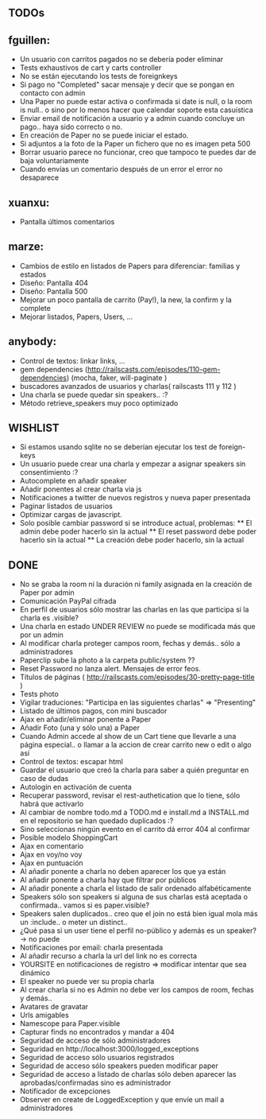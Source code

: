 TODOs
------------------

## fguillen:
* Un usuario con carritos pagados no se debería poder eliminar
* Tests exhaustivos de cart y carts controller
* No se están ejecutando los tests de foreignkeys
* Si pago no "Completed" sacar mensaje y decir que se pongan en contacto con admin
* Una Paper no puede estar activa o confirmada si date is null, o la room is null.. o sino por lo menos hacer que calendar soporte esta casuística
* Enviar email de notificación a usuario y a admin cuando concluye un pago.. haya sido correcto o no.
* En creación de Paper no se puede iniciar el estado.
* Si adjuntos a la foto de la Paper un fichero que no es imagen peta 500
* Borrar usuario parece no funcionar, creo que tampoco te puedes dar de baja voluntariamente
* Cuando envías un comentario después de un error el error no desaparece

## xuanxu:
* Pantalla últimos comentarios

## marze:
* Cambios de estilo en listados de Papers para diferenciar: familias y estados
* Diseño: Pantalla 404
* Diseño: Pantalla 500
* Mejorar un poco pantalla de carrito (Pay!), la new, la confirm y la complete
* Mejorar listados, Papers, Users, ...


## anybody:
* Control de textos: linkar links, ...
* gem dependencies (http://railscasts.com/episodes/110-gem-dependencies) (mocha, faker, will-paginate )
* buscadores avanzados de usuarios y charlas( railscasts 111 y 112 )
* Una charla se puede quedar sin speakers.. :?
* Método retrieve_speakers muy poco optimizado

WISHLIST
------------------
* Si estamos usando sqlite no se deberían ejecutar los test de foreign-keys
* Un usuario puede crear una charla y empezar a asignar speakers sin consentimiento :?
* Autocomplete en añadir speaker
* Añadir ponentes al crear charla via js
* Notificaciones a twitter de nuevos registros y nueva paper presentada
* Paginar listados de usuarios
* Optimizar cargas de javascript.
* Solo posible cambiar password si se introduce actual, problemas:
** El admin debe poder hacerlo sin la actual
** El reset password debe poder hacerlo sin la actual
** La creación debe poder hacerlo, sin la actual


DONE
------------------
* No se graba la room ni la duración ni family asignada en la creacíón de Paper por admin
* Comunicación PayPal cifrada
* En perfil de usuarios sólo mostrar las charlas en las que participa si la charla es .visible?
* Una charla en estado UNDER REVIEW no puede se modificada más que por un admin
* Al modificar charla proteger campos room, fechas y demás.. sólo a administradores
* Paperclip sube la photo a la carpeta public/system ??
* Reset Password no lanza alert. Mensajes de error feos.
* Títulos de páginas ( http://railscasts.com/episodes/30-pretty-page-title )
* Tests photo
* Vigilar traduciones: "Participa en las siguientes charlas" => "Presenting"
* Listado de últimos pagos, con mini buscador
* Ajax en añadir/eliminar ponente a Paper
* Añadir Foto (una y sólo una) a Paper
* Cuando Admin accede al show de un Cart tiene que llevarle a una página especial.. o llamar a la accion de crear carrito new o edit o algo así
* Control de textos: escapar html
* Guardar el usuario que creó la charla para saber a quién preguntar en caso de dudas
* Autologin en activación de cuenta
* Recuperar password, revisar el rest-authetication que lo tiene, sólo habrá que activarlo
* Al cambiar de nombre todo.md a TODO.md e install.md a INSTALL.md en el repositorio se han quedado duplicados :?
* Sino seleccionas ningún evento en el carrito dá error 404 al confirmar
* Posible modelo ShoppingCart
* Ajax en comentario
* Ajax en voy/no voy
* Ajax en puntuación
* Al añadir ponente a charla no deben aparecer los que ya están
* Al añadir ponente a charla hay que filtrar por públicos
* Al añadir ponente a charla el listado de salir ordenado alfabéticamente
* Speakers sólo son speakers si alguna de sus charlas está aceptada o confirmada.. vamos si es paper.visible?
* Speakers salen duplicados.. creo que el join no está bien igual mola más un :include.. o meter un distinct.. 
* ¿Qué pasa si un user tiene el perfil no-público y además es un speaker? -> no puede
* Notificaciones por email: charla presentada
* Al añadir recurso a charla la url del link no es correcta
* YOURSITE en notificaciones de registro => modificar intentar que sea dinámico
* El speaker no puede ver su propia charla
* Al crear charla si no es Admin no debe ver los campos de room, fechas y demás.. 
* Avatares de gravatar
* Urls amigables
* Namescope para Paper.visible 
* Capturar finds no encontrados y mandar a 404
* Seguridad de acceso de sólo administradores
* Seguridad en http://localhost:3000/logged_exceptions
* Seguridad de acceso sólo usuarios registrados
* Seguridad de acceso sólo speakers pueden modificar paper
* Seguridad de acceso a listado de charlas sólo deben aparecer las aprobadas/confirmadas sino es administrador
* Notificador de excepciones
* Observer en create de LoggedException y que envíe un mail a administradores